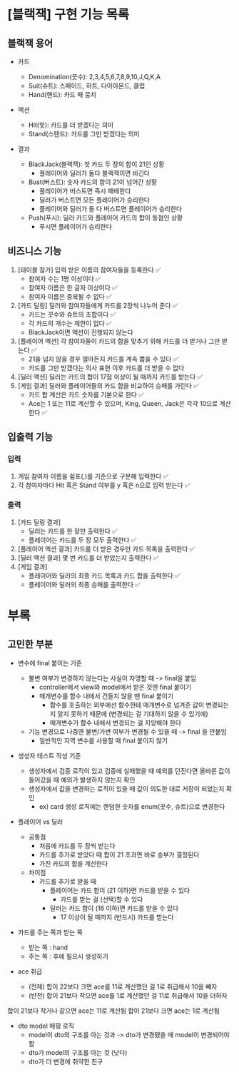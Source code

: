 # [블랙잭] 구현 기능 목록

## 블랙잭 용어

- 카드
    - Denomination(끗수): 2,3,4,5,6,7,8,9,10,J,Q,K,A
    - Suit(슈트): 스페이드, 하트, 다이아몬드, 클럽
    - Hand(핸드): 카드 패 뭉치

- 액션
    - Hit(힛): 카드를 더 받겠다는 의미
    - Stand(스탠드): 카드를 그만 받겠다는 의미

- 결과
    - BlackJack(블랙잭): 첫 카드 두 장의 합이 21인 상황
        - 플레이어와 딜러가 둘다 블랙잭이면 비긴다
    - Bust(버스트): 숫자 카드의 합이 21이 넘어간 상황
        - 플레이어가 버스트면 즉시 패배한다
        - 딜러가 버스트면 모든 플레이어가 승리한다
        - 플레이어와 딜러가 둘 다 버스트면 플레이어가 승리한다
    - Push(푸시): 딜러 카드와 플레이어 카드의 합이 동점인 상황
        - 푸시면 플레이어가 승리한다

## 비즈니스 기능

1. [테이블 참가] 입력 받은 이름의 참여자들을 등록한다 ✅
    - 참여자 수는 1명 이상이다 ✅
    - 참여자 이름은 한 글자 이상이다 ✅
    - 참여자 이름은 중복될 수 없다 ✅
2. [카드 딜링] 딜러와 참여자들에게 카드를 2장씩 나누어 준다 ✅
    - 카드는 끗수와 슈트의 조합이다 ✅
    - 각 카드의 개수는 제한이 없다 ✅
    - BlackJack이면 액션이 진행되지 않는다
3. [플레이어 액션] 각 참여자들이 카드의 합을 맞추기 위해 카드를 더 받거나 그만 받는다 ✅
    - 21을 넘지 않을 경우 얼마든지 카드를 계속 뽑을 수 있다 ✅
    - 카드를 그만 받겠다는 의사 표현 이후 카드를 더 받을 수 없다
4. [딜러 액션] 딜러는 카드의 합이 17점 이상이 될 때까지 카드를 받는다 ✅
5. [게임 결과] 딜러와 플레이어들의 카드 합을 비교하여 승패를 가린다 ✅
    - 카드 합 계산은 카드 숫자를 기본으로 한다 ✅
    - Ace는 1 또는 11로 계산할 수 있으며, King, Queen, Jack은 각각 10으로 계산한다 ✅

## 입출력 기능

### 입력

1. 게임 참여자 이름을 쉼표(,)를 기준으로 구분해 입력한다 ✅
2. 각 참여자마다 Hit 혹은 Stand 여부를 y 혹은 n으로 입력 받는다 ✅

### 출력

1. [카드 딜링 결과]
    - 딜러는 카드를 한 장만 출력한다 ✅
    - 플레이어는 카드를 두 장 모두 출력한다 ✅
2. [플레이어 액션 결과] 카드를 더 받은 경우만 카드 목록을 출력한다 ✅
3. [딜러 액션 결과] 몇 번 카드를 더 받았는지 출력한다 ✅
4. [게임 결과]
    - 플레이어와 딜러의 최종 카드 목록과 카드 합을 출력한다 ✅
    - 플레이어와 딜러의 최종 승패를 출력한다 ✅

# 부록

## 고민한 부분

- 변수에 final 붙이는 기준
    - 불변 여부가 변경하지 않는다는 사실이 자명할 때 -> final을 붙임
        - controller에서 view와 model에서 받은 것엔 final 붙이기
        - 매개변수를 함수 내에서 건들지 않을 땐 final 붙이기
            - 함수를 호출하는 외부에선 함수한테 매개변수로 넘겨준 값이 변경되는지 알지 못하기 때문에 (변경되는 걸 기대하지 않을 수 있기에)
            - 매개변수가 함수 내에서 변경되는 걸 지양해야 한다
    - 기능 변경으로 나중엔 불변/가변 여부가 변경될 수 있을 때 -> final 을 안붙임
        - 일반적인 지역 변수를 사용할 때 final 붙이지 않기

- 생성자 테스트 작성 기준
    - 생성자에서 검증 로직이 있고 검증에 실패했을 때 예외를 던진다면 올바른 값이 들어갔을 때 예외가 발생하지 않는지 확인
    - 생성자에서 값을 변경하는 로직이 있을 때 값이 의도한 대로 저장이 되었는지 확인
        - ex) card 생성 로직에는 랜덤한 숫자를 enum(끗수, 슈트)으로 변경한다

- 플레이어 vs 딜러
    - 공통점
        - 처음에 카드를 두 장씩 받는다
        - 카드를 추가로 받았다 때 합이 21 초과면 바로 승부가 결정된다
        - 가진 카드의 합을 계산한다
    - 차이점
        - 카드를 추가로 받을 때
            - 플레이어는 카드 합이 (21 이하)면 카드를 받을 수 있다
                - 카드를 받는 걸 (선택)할 수 있다
            - 딜러는 카드 합이 (16 이하)면 카드를 받을 수 있다
                - 17 이상이 될 때까지 (반드시) 카드를 받는다


- 카드를 주는 쪽과 받는 쪽
    - 받는 쪽 : hand
    - 주는 쪽 : 후에 필요시 생성하기

- ace 취급
    - (전제) 합이 22보다 크면 ace를 11로 계산했던 걸 1로 취급해서 10을 빼자
    - (반전) 합이 21보다 작으면 ace를 1로 계산했던 걸 11로 취급해서 10을 더하자

합이 21보다 작거나 같으면 ace는 11로 계산됨
합이 21보다 크면 ace는 1로 계산됨

- dto model 매핑 로직
    - model이 dto의 구조를 아는 것과 -> dto가 변경됐을 때 model이 변경되어야 함
    - dto가 model의 구조를 아는 것 (낫다)
    - dto가 더 변경에 취약한 친구
